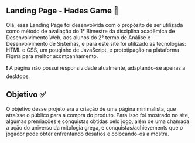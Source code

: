 
## Landing Page - Hades Game 🤖
Olá, essa Landing Page foi desenvolvida com o propósito de ser utilizada como método de avaliação do 1° Bimestre da disciplina acadêmica de Desenvolvimento Web, aos alunos do 2° termo de Análise e Desenvolvimento de Sistemas, e para este site foi utilizado as tecnologias: HTML e CSS, um pouqinho de JavaScript, e prototipação na plataforma Figma para melhor acompanhamento.

❗ A página não possui responsividade atualmente, adaptando-se apenas a desktops.


## Objetivo ✅
O objetivo desse projeto era a criação de uma página minimalista, que atraísse o público para a compra do produto. Para isso foi mostrado no site, algumas premiações e conquistas obtidas pelo jogo, além de uma chamada a ação do universo da mitologia grega, e conquistas/achievements que o jogador pode obter enfrentando desafios e colocando-os a mostra.
